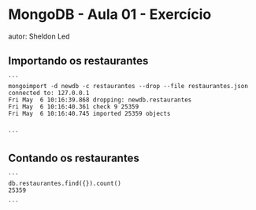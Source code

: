 # MongoDB - Aula 01 - Exercício
autor: Sheldon Led

## Importando os restaurantes

    ```
    mongoimport -d newdb -c restaurantes --drop --file restaurantes.json 
    connected to: 127.0.0.1
    Fri May  6 10:16:39.868 dropping: newdb.restaurantes
    Fri May  6 10:16:40.361 check 9 25359
    Fri May  6 10:16:40.745 imported 25359 objects
        

    ```

## Contando os restaurantes

    ```
    db.restaurantes.find({}).count()
    25359
    
    ```